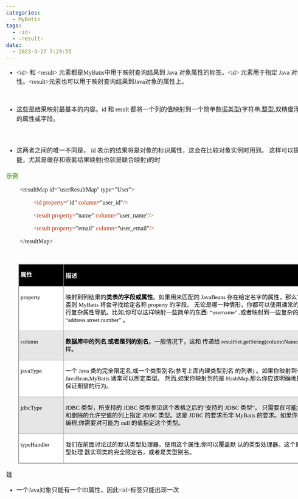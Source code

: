 ```yaml
---
categories:
  - MyBatis
tags:
  - ‹id›
  - ‹result›
date:
  - 2023-3-27 7:29:55
---
```


<body lang=zh-CN style='font-family:"Microsoft YaHei UI";font-size:12.0pt'>
<!--StartFragment-->

<div style='direction:ltr;border-width:100%'>

<div style='direction:ltr;margin-top:0in;margin-left:0in;width:9.0618in'>

<div style='direction:ltr;margin-top:0in;margin-left:0in;width:9.0618in'>

<ul type=disc style='direction:ltr;unicode-bidi:embed;margin-top:0in;
 margin-bottom:0in'>
 <li style='margin-top:0;margin-bottom:0;vertical-align:middle'><span
     style='font-family:"Comic Sans MS";font-size:12.0pt' lang=zh-CN>&lt;id&gt;</span><span
     style='font-family:"Comic Sans MS";font-size:12.0pt' lang=en-US> </span><span
     style='font-family:"Microsoft YaHei UI";font-size:12.0pt' lang=zh-CN>和</span><span
     style='font-family:"Comic Sans MS";font-size:12.0pt' lang=en-US> </span><span
     style='font-family:"Comic Sans MS";font-size:12.0pt' lang=zh-CN>&lt;result&gt;</span><span
     style='font-family:"Comic Sans MS";font-size:12.0pt' lang=en-US> </span><span
     style='font-family:"Microsoft YaHei UI";font-size:12.0pt' lang=zh-CN>元素都是</span><span
     style='font-family:"Comic Sans MS";font-size:12.0pt' lang=zh-CN>MyBatis</span><span
     style='font-family:"Microsoft YaHei UI";font-size:12.0pt' lang=zh-CN>中用于映射查询结果到</span><span
     style='font-family:"Comic Sans MS";font-size:12.0pt' lang=en-US> </span><span
     style='font-family:"Comic Sans MS";font-size:12.0pt' lang=zh-CN>Java</span><span
     style='font-family:"Comic Sans MS";font-size:12.0pt' lang=en-US> </span><span
     style='font-family:"Microsoft YaHei UI";font-size:12.0pt' lang=zh-CN>对象属性的标签。</span><span
     style='font-family:"Comic Sans MS";font-size:12.0pt' lang=zh-CN>&lt;id&gt;</span><span
     style='font-family:"Comic Sans MS";font-size:12.0pt' lang=en-US> </span><span
     style='font-family:"Microsoft YaHei UI";font-size:12.0pt' lang=zh-CN>元素用于指定</span><span
     style='font-family:"Comic Sans MS";font-size:12.0pt' lang=en-US> </span><span
     style='font-family:"Comic Sans MS";font-size:12.0pt' lang=zh-CN>Java</span><span
     style='font-family:"Comic Sans MS";font-size:12.0pt' lang=en-US> </span><span
     style='font-family:"Microsoft YaHei UI";font-size:12.0pt' lang=zh-CN>对象的</span><span
     style='font-family:"Comic Sans MS";font-size:12.0pt' lang=en-US> </span><span
     style='font-family:"Comic Sans MS";font-size:12.0pt' lang=zh-CN>ID</span><span
     style='font-family:"Comic Sans MS";font-size:12.0pt' lang=en-US> </span><span
     style='font-family:"Microsoft YaHei UI";font-size:12.0pt' lang=zh-CN>属性。</span><span
     style='font-family:"Comic Sans MS";font-size:12.0pt' lang=zh-CN>&lt;result&gt;</span><span
     style='font-family:"Microsoft YaHei UI";font-size:12.0pt' lang=zh-CN>元素也可以用于映射查询结果到</span><span
     style='font-family:"Comic Sans MS";font-size:12.0pt' lang=zh-CN>Java</span><span
     style='font-family:"Microsoft YaHei UI";font-size:12.0pt' lang=zh-CN>对象的属性上。</span></li>
</ul>

<p style='margin-left:.375in;font-family:"Comic Sans MS";font-size:
12.0pt;color:#ED7D31' lang=en-US>&nbsp;</p>

<ul type=disc style='direction:ltr;unicode-bidi:embed;margin-top:0in;
 margin-bottom:0in'>
 <li style='margin-top:0;margin-bottom:0;vertical-align:middle;line-height:
     19pt'><span style='font-family:"Microsoft YaHei UI";font-size:12.0pt'>这些是结果映射最基本的内容。</span><span
     style='font-family:"Comic Sans MS";font-size:12.0pt'>id </span><span
     style='font-family:"Microsoft YaHei UI";font-size:12.0pt'>和</span><span
     style='font-family:"Comic Sans MS";font-size:12.0pt'> result </span><span
     style='font-family:"Microsoft YaHei UI";font-size:12.0pt'>都将一个列的值映射到一个简单数据类型</span><span
     style='font-family:"Comic Sans MS";font-size:12.0pt'>(</span><span
     style='font-family:"Microsoft YaHei UI";font-size:12.0pt'>字符串</span><span
     style='font-family:"Comic Sans MS";font-size:12.0pt'>,</span><span
     style='font-family:"Microsoft YaHei UI";font-size:12.0pt'>整型</span><span
     style='font-family:"Comic Sans MS";font-size:12.0pt'>,</span><span
     style='font-family:"Microsoft YaHei UI";font-size:12.0pt'>双精度浮点数</span><span
     style='font-family:"Comic Sans MS";font-size:12.0pt'>,</span><span
     style='font-family:"Microsoft YaHei UI";font-size:12.0pt'>日期等</span><span
     style='font-family:"Comic Sans MS";font-size:12.0pt'>)</span><span
     style='font-family:"Microsoft YaHei UI";font-size:12.0pt'>的属性或字段。</span></li>
</ul>

<p style='margin-left:.375in;line-height:19pt;font-family:"Microsoft YaHei UI";
font-size:12.0pt'>&nbsp;</p>

<ul type=disc style='direction:ltr;unicode-bidi:embed;margin-top:0in;
 margin-bottom:0in'>
 <li style='margin-top:0;margin-bottom:0;vertical-align:middle;line-height:
     19pt'><span style='font-family:"Microsoft YaHei UI";font-size:12.0pt'>这两者之间的唯一不同是，</span><span
     style='font-family:"Comic Sans MS";font-size:12.0pt'> id </span><span
     style='font-family:"Microsoft YaHei UI";font-size:12.0pt'>表示的结果将是对象的标识属性，这会在比较对象实例时用到。
     这样可以提高整体的性能，尤其是缓存和嵌套结果映射</span><span style='font-family:"Comic Sans MS";
     font-size:12.0pt'>(</span><span style='font-family:"Microsoft YaHei UI";
     font-size:12.0pt'>也就是联合映射</span><span style='font-family:"Comic Sans MS";
     font-size:12.0pt'>)</span><span style='font-family:"Microsoft YaHei UI";
     font-size:12.0pt'>的时</span></li>
</ul>

<p style='font-family:"Microsoft YaHei UI";font-size:12.0pt;
color:#70AD47'><span style='font-weight:bold'>示例</span></p>

<p style='margin-left:.375in;font-family:"Comic Sans MS";font-size:
12.0pt'>&lt;resultMap id=&quot;userResultMap&quot; type=&quot;User&quot;&gt;</p>

<p style='margin-left:.75in;font-family:"Comic Sans MS";font-size:
12.0pt'><span style='color:#B43512' lang=zh-CN>&lt;id property=</span><span
lang=zh-CN>&quot;id&quot; </span><span style='color:#B43512' lang=zh-CN>column=</span><span
lang=zh-CN>&quot;</span><span lang=en-US>user</span><span lang=zh-CN>_id&quot;</span><span
style='color:#B43512' lang=zh-CN>/&gt;</span></p>

<p style='margin-left:.75in;font-family:"Comic Sans MS";font-size:
12.0pt'><span style='color:#B43512' lang=zh-CN>&lt;result property=</span><span
lang=zh-CN>&quot;</span><span lang=en-US>name</span><span lang=zh-CN>&quot;</span><span
style='color:#B43512' lang=zh-CN> column=</span><span lang=zh-CN>&quot;</span><span
lang=en-US>user</span><span lang=zh-CN>_</span><span lang=en-US>name</span><span
lang=zh-CN>&quot;</span><span style='color:#B43512' lang=zh-CN>/&gt;</span></p>

<p style='margin-left:.75in;font-family:"Comic Sans MS";font-size:
12.0pt'><span style='color:#B43512' lang=zh-CN>&lt;result property=</span><span
lang=zh-CN>&quot;</span><span lang=en-US>email</span><span lang=zh-CN>&quot;</span><span
style='color:#B43512' lang=zh-CN> column=</span><span lang=zh-CN>&quot;</span><span
lang=en-US>user</span><span lang=zh-CN>_</span><span lang=en-US>email</span><span
lang=zh-CN>&quot;</span><span style='color:#B43512' lang=zh-CN>/&gt;</span></p>

<p style='margin-left:.375in;font-family:"Comic Sans MS";font-size:
12.0pt'>&lt;/resultMap&gt;</p>

<p style='margin-left:.375in;font-family:"Comic Sans MS";font-size:
12.0pt'>&nbsp;</p>

<div style='direction:ltr'>

<table border=1 cellpadding=0 cellspacing=0 valign=top style='direction:ltr;
 border-collapse:collapse;border-style:solid;border-color:#A3A3A3;border-width:
 1pt;margin-left:.3333in' title="" summary="">
 <tr>
  <td style='border-style:solid;border-color:#A3A3A3;border-width:1pt;
  background-color:black;vertical-align:top;width:1.1187in;padding:2.0pt 3.0pt 2.0pt 3.0pt'>
  <p style='line-height:15pt;font-family:"Microsoft YaHei UI";
  font-size:11.5pt;color:white'><span style='font-weight:bold'>属性</span></p>
  </td>
  <td style='border-style:solid;border-color:#A3A3A3;border-width:1pt;
  background-color:black;vertical-align:top;width:7.4791in;padding:2.0pt 3.0pt 2.0pt 3.0pt'>
  <p style='font-family:"Microsoft YaHei UI";font-size:11.5pt;
  color:white'><span style='font-weight:bold'>描述</span></p>
  </td>
 </tr>
 <tr>
  <td style='border-style:solid;border-color:#A3A3A3;border-width:1pt;
  background-color:white;vertical-align:top;width:1.1187in;padding:2.0pt 3.0pt 2.0pt 3.0pt'>
  <p style='line-height:15pt;font-family:"Comic Sans MS";font-size:
  11.5pt;color:black'>property</p>
  </td>
  <td style='border-style:solid;border-color:#A3A3A3;border-width:1pt;
  background-color:white;vertical-align:top;width:7.5486in;padding:2.0pt 3.0pt 2.0pt 3.0pt'>
  <p style='line-height:15pt;font-size:11.5pt;color:black'><span
  style='font-family:"Microsoft YaHei UI"'>映射到列结果的</span><span
  style='font-weight:bold;font-family:"Microsoft YaHei UI"'>类表的字段或属性</span><span
  style='font-family:"Microsoft YaHei UI"'>。如果用来匹配的</span><span
  style='font-family:"Comic Sans MS"'> JavaBeans </span><span style='font-family:
  "Microsoft YaHei UI"'>存在给定名字的属性，那么它将会被使用。否则</span><span style='font-family:
  "Comic Sans MS"'> MyBatis </span><span style='font-family:"Microsoft YaHei UI"'>将会寻找给定名称</span><span
  style='font-family:"Comic Sans MS"'> property </span><span style='font-family:
  "Microsoft YaHei UI"'>的字段。 无论是哪一种情形，你都可以使用通常的点式分隔形式进行复杂属性导航。比如</span><span
  style='font-family:"Comic Sans MS"'>,</span><span style='font-family:"Microsoft YaHei UI"'>你可以这样映射一些简单的东西</span><span
  style='font-family:"Comic Sans MS"'>: </span><span style='font-family:"Microsoft YaHei UI"'>“</span><span
  style='font-family:"Comic Sans MS"'>username</span><span style='font-family:
  "Microsoft YaHei UI"'>”</span><span style='font-family:"Comic Sans MS"'> ,</span><span
  style='font-family:"Microsoft YaHei UI"'>或者映射到一些复杂的东西</span><span
  style='font-family:"Comic Sans MS"'>: </span><span style='font-family:"Microsoft YaHei UI"'>“</span><span
  style='font-family:"Comic Sans MS"'>address.street.number</span><span
  style='font-family:"Microsoft YaHei UI"'>” 。</span></p>
  </td>
 </tr>
 <tr>
  <td style='border-style:solid;border-color:#A3A3A3;border-width:1pt;
  background-color:#E7E6E6;vertical-align:top;width:1.1187in;padding:2.0pt 3.0pt 2.0pt 3.0pt'>
  <p style='line-height:15pt;font-family:"Comic Sans MS";font-size:
  11.5pt;color:black'>column</p>
  </td>
  <td style='border-style:solid;border-color:#A3A3A3;border-width:1pt;
  background-color:#E7E6E6;vertical-align:top;width:7.5027in;padding:2.0pt 3.0pt 2.0pt 3.0pt'>
  <p style='line-height:15pt;font-size:11.5pt;color:black'><span
  style='font-weight:bold;font-family:"Microsoft YaHei UI"'>数据库中的列名</span><span
  style='font-family:"Comic Sans MS"'>,</span><span style='font-weight:bold;
  font-family:"Microsoft YaHei UI"'>或者是列的别名</span><span style='font-family:
  "Microsoft YaHei UI"'>。一般情况下，这和 传递给&nbsp;</span><span style='font-family:
  "Comic Sans MS"'>resultSet.getString(columnName)</span><span
  style='font-family:"Microsoft YaHei UI"'>&nbsp;方法的参数一样。</span></p>
  </td>
 </tr>
 <tr>
  <td style='border-style:solid;border-color:#A3A3A3;border-width:1pt;
  background-color:white;vertical-align:top;width:1.1187in;padding:2.0pt 3.0pt 2.0pt 3.0pt'>
  <p style='line-height:15pt;font-family:"Comic Sans MS";font-size:
  11.5pt;color:black'>javaType</p>
  </td>
  <td style='border-style:solid;border-color:#A3A3A3;border-width:1pt;
  background-color:white;vertical-align:top;width:7.4791in;padding:2.0pt 3.0pt 2.0pt 3.0pt'>
  <p style='line-height:15pt;font-size:11.5pt;color:black'><span
  style='font-family:"Microsoft YaHei UI"'>一个</span><span style='font-family:
  "Comic Sans MS"'> Java </span><span style='font-family:"Microsoft YaHei UI"'>类的完全限定名</span><span
  style='font-family:"Comic Sans MS"'>,</span><span style='font-family:"Microsoft YaHei UI"'>或一个类型别名</span><span
  style='font-family:"Comic Sans MS"'>(</span><span style='font-family:"Microsoft YaHei UI"'>参考上面内建类型别名
  的列表</span><span style='font-family:"Comic Sans MS"'>) </span><span
  style='font-family:"Microsoft YaHei UI"'>。如果你映射到一个</span><span
  style='font-family:"Comic Sans MS"'> JavaBean,MyBatis </span><span
  style='font-family:"Microsoft YaHei UI"'>通常可以断定类型。 然而</span><span
  style='font-family:"Comic Sans MS"'>,</span><span style='font-family:"Microsoft YaHei UI"'>如果你映射到的是</span><span
  style='font-family:"Comic Sans MS"'> HashMap,</span><span style='font-family:
  "Microsoft YaHei UI"'>那么你应该明确地指定</span><span style='font-family:"Comic Sans MS"'>
  javaType </span><span style='font-family:"Microsoft YaHei UI"'>来保证期望的行为。</span></p>
  </td>
 </tr>
 <tr>
  <td style='border-style:solid;border-color:#A3A3A3;border-width:1pt;
  background-color:#E7E6E6;vertical-align:top;width:1.1187in;padding:2.0pt 3.0pt 2.0pt 3.0pt'>
  <p style='line-height:15pt;font-family:"Comic Sans MS";font-size:
  11.5pt;color:black'>jdbcType</p>
  </td>
  <td style='border-style:solid;border-color:#A3A3A3;border-width:1pt;
  background-color:#E7E6E6;vertical-align:top;width:7.5486in;padding:2.0pt 3.0pt 2.0pt 3.0pt'>
  <p style='line-height:15pt;font-size:11.5pt;color:black'><span
  style='font-family:"Comic Sans MS"'>JDBC </span><span style='font-family:
  "Microsoft YaHei UI"'>类型，所支持的</span><span style='font-family:"Comic Sans MS"'>
  JDBC </span><span style='font-family:"Microsoft YaHei UI"'>类型参见这个表格之后的“支持的</span><span
  style='font-family:"Comic Sans MS"'> JDBC </span><span style='font-family:
  "Microsoft YaHei UI"'>类型”。 只需要在可能执行插入、更新和删除的允许空值的列上指定</span><span
  style='font-family:"Comic Sans MS"'> JDBC </span><span style='font-family:
  "Microsoft YaHei UI"'>类型。这是</span><span style='font-family:"Comic Sans MS"'>
  JDBC </span><span style='font-family:"Microsoft YaHei UI"'>的要求而非</span><span
  style='font-family:"Comic Sans MS"'> MyBatis </span><span style='font-family:
  "Microsoft YaHei UI"'>的要求。如果你直接面向</span><span style='font-family:"Comic Sans MS"'>
  JDBC </span><span style='font-family:"Microsoft YaHei UI"'>编程</span><span
  style='font-family:"Comic Sans MS"'>,</span><span style='font-family:"Microsoft YaHei UI"'>你需要对可能为</span><span
  style='font-family:"Comic Sans MS"'> null </span><span style='font-family:
  "Microsoft YaHei UI"'>的值指定这个类型。</span></p>
  </td>
 </tr>
 <tr>
  <td style='border-style:solid;border-color:#A3A3A3;border-width:1pt;
  background-color:white;vertical-align:top;width:1.1381in;padding:2.0pt 3.0pt 2.0pt 3.0pt'>
  <p style='line-height:15pt;font-family:"Comic Sans MS";font-size:
  11.5pt;color:black'>typeHandler</p>
  </td>
  <td style='border-style:solid;border-color:#A3A3A3;border-width:1pt;
  background-color:white;vertical-align:top;width:7.4597in;padding:2.0pt 3.0pt 2.0pt 3.0pt'>
  <p style='line-height:15pt;font-size:11.5pt;color:black'><span
  style='font-family:"Microsoft YaHei UI"'>我们在前面讨论过的默认类型处理器。使用这个属性</span><span
  style='font-family:"Comic Sans MS"'>,</span><span style='font-family:"Microsoft YaHei UI"'>你可以覆盖默
  认的类型处理器。这个属性值是一个类型处理 器实现类的完全限定名，或者是类型别名。</span></p>
  </td>
 </tr>
</table>

</div>

<p style='font-family:"Microsoft YaHei UI";font-size:12.0pt'><span
style='font-weight:bold'>注</span></p>

<ul type=disc style='direction:ltr;unicode-bidi:embed;margin-top:0in;
 margin-bottom:0in'>
 <li style='margin-top:0;margin-bottom:0;vertical-align:middle'><span
     style='font-family:"Microsoft YaHei UI";font-size:12.0pt'>一个</span><span
     style='font-family:"Comic Sans MS";font-size:12.0pt'>Java</span><span
     style='font-family:"Microsoft YaHei UI";font-size:12.0pt'>对象只能有一个</span><span
     style='font-family:"Comic Sans MS";font-size:12.0pt'>ID</span><span
     style='font-family:"Microsoft YaHei UI";font-size:12.0pt'>属性，因此</span><span
     style='font-family:"Comic Sans MS";font-size:12.0pt;color:#24292F'>&lt;id&gt;</span><span
     style='font-family:"Microsoft YaHei UI";font-size:12.0pt'>标签只能出现一次</span></li>
</ul>

</div>

</div>

</div>

<!--EndFragment-->
</body>
